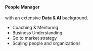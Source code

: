 <div><h4>People Manager</h4> with an extensive <strong>Data & AI</strong> background.</div>

- Coaching & Mentoring
- Business Understanding
- Go to market strategy
- Scaling people and organizations